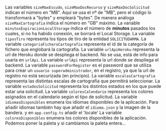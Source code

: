 Las variables `sizeMaxEscudo`, `sizeMaxDocRecurso` y `sizeMaxDocSolicitud` indican el número en "MB". Aquí se usa el nº de "MB", pero el código lo transformará a "bytes" y empleará "bytes".
De manera análoga `sizeMaxCartografia` indica el número en "GB" máximo.
La variable `minutosExpiracionLocalStorage` indica el número de **minutos** pasados los cuales, si no ha habido conexión, se borrará el Local Storage. 
La variable `tiposTiro` representa los tipos de tiro de la entidad `SOLICITUDARMA`.
La variable `categoriaFicheroCartografia` representa el id de la categoría de fichero que englobará la cartografía.
La variable `urlApiHeroku` representa la url de Heroku donde se despliega el backend. No se usa, está de info para usarla en `urlApi`.
La variable `urlApi` representa la url donde se despliega el backend.
La variable `passwordForRegister` es el password que se utiliza para crear un `usuario superadministrador`, en el registro, ya que la url de registro no está securizada (en principio).
La variable `escalasCartografia` representa las distintas escalas de cartografía que permitirá seleccionar.
La variable `estadosSolicitud` representa los distintos estados en los que puede estar una solicitud.
La variable `coloresCalendario` representa los colores asignados en el calendario según el tipo de solicitud.
La variable `idiomasDisponibles` enumera los idiomas disponibles de la aplicación. Para añadir idiomas también hay que añadir el `idioma.json` y la imagen de la bandera. y en `app.config.ts` añadir el 'locale'
La variable `coloresDisponibles` enumera los colores disponibles de la aplicación. Podemos poner la paleta y si cambiamos la paleta entera...
